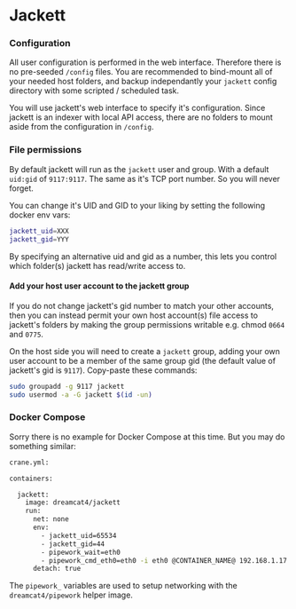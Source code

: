 # Jackett

### Configuration

All user configuration is performed in the web interface. Therefore there is no pre-seeded `/config` files. You are recommended to bind-mount all of your needed host folders, and backup independantly your `jackett` config directory with some scripted / scheduled task.

You will use jackett's web interface to specify it's configuration. Since jackett is an indexer with local API access, there are no folders to mount aside from the configuration in `/config`.

### File permissions

By default jackett will run as the `jackett` user and group. With a default `uid:gid` of `9117:9117`. The same as it's TCP port number. So you will never forget.

You can change it's UID and GID to your liking by setting the following docker env vars:

```sh
jackett_uid=XXX
jackett_gid=YYY
```

By specifying an alternative uid and gid as a number, this lets you control which folder(s) jackett has read/write access to.

#### Add your host user account to the jackett group

If you do not change jackett's gid number to match your other accounts, then you can instead permit your own host account(s) file access to jackett's folders by making the group permissions writable e.g. chmod `0664` and `0775`.

On the host side you will need to create a `jackett` group, adding your own user account to be a member of the same group gid (the default value of jackett's gid is `9117`). Copy-paste these commands:

```sh
sudo groupadd -g 9117 jackett
sudo usermod -a -G jackett $(id -un)
```

### Docker Compose

Sorry there is no example for Docker Compose at this time. But you may do something similar:

```sh
crane.yml:

containers:

  jackett:
    image: dreamcat4/jackett
    run:
      net: none
      env:
        - jackett_uid=65534
        - jackett_gid=44
        - pipework_wait=eth0
        - pipework_cmd_eth0=eth0 -i eth0 @CONTAINER_NAME@ 192.168.1.17
      detach: true
```

The `pipework_` variables are used to setup networking with the `dreamcat4/pipework` helper image.


